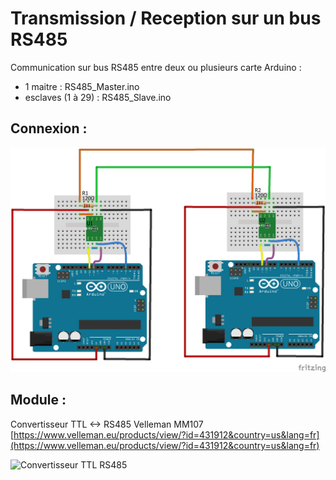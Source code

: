 # Transmission / Reception sur un bus RS485

Communication sur bus RS485 entre deux ou plusieurs carte Arduino :
 - 1 maitre           : RS485_Master.ino
 - esclaves (1 à 29)  : RS485_Slave.ino
 
## Connexion :

![Connexion](arduinoRS485.png)

## Module :

Convertisseur TTL <-> RS485 Velleman MM107
[https://www.velleman.eu/products/view/?id=431912&country=us&lang=fr](https://www.velleman.eu/products/view/?id=431912&country=us&lang=fr)

![Convertisseur TTL RS485](https://www.velleman.eu/images/products/0/mm107.jpg)

